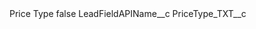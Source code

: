 <?xml version="1.0" encoding="UTF-8"?>
<CustomMetadata xmlns="http://soap.sforce.com/2006/04/metadata" xmlns:xsi="http://www.w3.org/2001/XMLSchema-instance" xmlns:xsd="http://www.w3.org/2001/XMLSchema">
    <label>Price Type</label>
    <protected>false</protected>
    <values>
        <field>LeadFieldAPIName__c</field>
        <value xsi:type="xsd:string">PriceType_TXT__c</value>
    </values>
</CustomMetadata>
